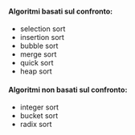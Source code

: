 #### Algoritmi basati sul confronto:
- selection sort
- insertion sort
- bubble sort
- merge sort
- quick sort
- heap sort

#### Algoritmi **non** basati sul confronto:
- integer sort
- bucket sort
- radix sort


